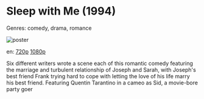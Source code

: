 # Sleep with Me (1994)

Genres: comedy, drama, romance

![poster](http://image.tmdb.org/t/p/w500/qJeShgsOf7uG35L0mkGQ2jHFvnd.jpg)

en:
  [720p](magnet:?xt=urn:btih:2EBD550A366CED97469271837EBD4FC57798F524&tr=udp://glotorrents.pw:6969/announce&tr=udp://tracker.opentrackr.org:1337/announce&tr=udp://torrent.gresille.org:80/announce&tr=udp://tracker.openbittorrent.com:80&tr=udp://tracker.coppersurfer.tk:6969&tr=udp://tracker.leechers-paradise.org:6969&tr=udp://p4p.arenabg.ch:1337&tr=udp://tracker.internetwarriors.net:1337)
  [1080p](magnet:?xt=urn:btih:95AD60A307C2A334D2DAE7619E6C35E166D37534&tr=udp://glotorrents.pw:6969/announce&tr=udp://tracker.opentrackr.org:1337/announce&tr=udp://torrent.gresille.org:80/announce&tr=udp://tracker.openbittorrent.com:80&tr=udp://tracker.coppersurfer.tk:6969&tr=udp://tracker.leechers-paradise.org:6969&tr=udp://p4p.arenabg.ch:1337&tr=udp://tracker.internetwarriors.net:1337)
  


Six different writers wrote a scene each of this romantic comedy featuring the marriage and turbulent relationship of Joseph and Sarah, with Joseph's best friend Frank trying hard to cope with letting the love of his life marry his best friend. Featuring Quentin Tarantino in a cameo as Sid, a movie-bore party goer